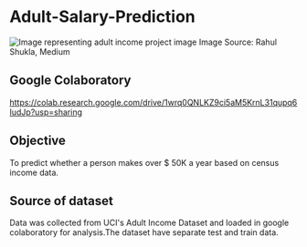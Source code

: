 
# Adult-Salary-Prediction






![Image representing adult income project image](https://miro.medium.com/max/1200/0*hpFoHzWYliOkGrOO.jpg)
Image Source: Rahul Shukla, Medium
## Google Colaboratory
https://colab.research.google.com/drive/1wrq0QNLKZ9ci5aM5KrnL31qupq6IudJp?usp=sharing

## Objective
To predict whether a person makes over $ 50K a year based on census income data.


## Source of dataset
Data was collected from UCI's Adult Income Dataset and  loaded in google colaboratory for analysis.The dataset have separate test and train data.